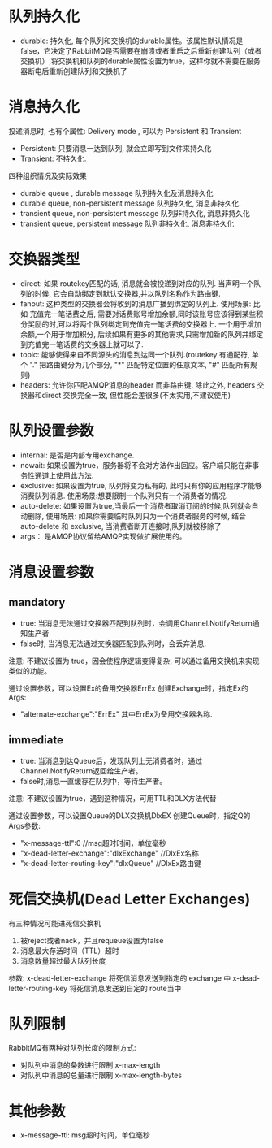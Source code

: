# 队列持久化

* durable: 持久化, 每个队列和交换机的durable属性。该属性默认情况是false，它决定了RabbitMQ是否需要在崩溃或者重启之后重新创建队列（或者交换机）,将交换机和队列的durable属性设置为true，这样你就不需要在服务器断电后重新创建队列和交换机了

# 消息持久化

投递消息时, 也有个属性: Delivery mode , 可以为 Persistent 和 Transient
* Persistent: 只要消息一达到队列, 就会立即写到文件来持久化
* Transient: 不持久化.

四种组织情况及实际效果

* durable queue , durable message 队列持久化及消息持久化
* durable queue, non-persistent message 队列持久化, 消息非持久化.
* transient queue, non-persistent message 队列非持久化, 消息非持久化
* transient queue, persistent message 队列非持久化, 消息非持久化

# 交换器类型

* direct: 如果 routekey匹配的话, 消息就会被投递到对应的队列. 当声明一个队列的时候, 它会自动绑定到默认交换器,并以队列名称作为路由键.
* fanout: 这种类型的交换器会将收到的消息广播到绑定的队列上. 使用场景: 比如 充值完一笔话费之后, 需要对话费账号增加余额,同时该账号应该得到某些积分奖励的时,可以将两个队列绑定到充值完一笔话费的交换器上. 一个用于增加余额,一个用于增加积分, 后续如果有更多的其他需求,只需增加新的队列并绑定到充值完一笔话费的交换器上就可以了.
* topic: 能够使得来自不同源头的消息到达同一个队列.(routekey 有通配符, 单个 "." 把路由键分为几个部分, "*" 匹配特定位置的任意文本, "#" 匹配所有规则)
* headers: 允许你匹配AMQP消息的header 而非路由键. 除此之外, headers 交换器和direct 交换完全一致, 但性能会差很多(不太实用,不建议使用)

# 队列设置参数

* internal: 是否是内部专用exchange.
* nowait: 如果设置为true，服务器将不会对方法作出回应。客户端只能在非事务性通道上使用此方法.
* exclusive: 如果设置为true, 队列将变为私有的, 此时只有你的应用程序才能够消费队列消息. 使用场景:想要限制一个队列只有一个消费者的情况.
* auto-delete: 如果设置为true,当最后一个消费者取消订阅的时候,队列就会自动删除, 使用场景: 如果你需要临时队列只为一个消费者服务的时候, 结合 auto-delete 和 exclusive, 当消费者断开连接时,队列就被移除了
* args： 是AMQP协议留给AMQP实现做扩展使用的。

# 消息设置参数

## mandatory

* true: 当消息无法通过交换器匹配到队列时，会调用Channel.NotifyReturn通知生产者
* false时, 当消息无法通过交换器匹配到队列时，会丢弃消息.

注意: 不建议设置为 true，因会使程序逻辑变得复杂, 可以通过备用交换机来实现类似的功能。

通过设置参数，可以设置Ex的备用交换器ErrEx
创建Exchange时，指定Ex的Args:
* "alternate-exchange":"ErrEx" 
其中ErrEx为备用交换器名称.

## immediate

* true: 当消息到达Queue后，发现队列上无消费者时，通过Channel.NotifyReturn返回给生产者。 
* false时,消息一直缓存在队列中，等待生产者。 

注意: 不建议设置为true，遇到这种情况，可用TTL和DLX方法代替

通过设置参数，可以设置Queue的DLX交换机DlxEX
创建Queue时，指定Q的Args参数: 
* "x-message-ttl":0 //msg超时时间，单位毫秒 
* "x-dead-letter-exchange":"dlxExchange" //DlxEx名称 
* "x-dead-letter-routing-key":"dlxQueue" //DlxEx路由键


# 死信交换机(Dead Letter Exchanges)

有三种情况可能进死信交换机

1. 被reject或者nack，并且requeue设置为false
2. 消息最大存活时间（TTL）超时
3. 消息数量超过最大队列长度

参数:
x-dead-letter-exchange 将死信消息发送到指定的 exchange 中
x-dead-letter-routing-key 将死信消息发送到自定的 route当中

# 队列限制

RabbitMQ有两种对队列长度的限制方式:

* 对队列中消息的条数进行限制  x-max-length
* 对队列中消息的总量进行限制  x-max-length-bytes

# 其他参数

* x-message-ttl: msg超时时间，单位毫秒